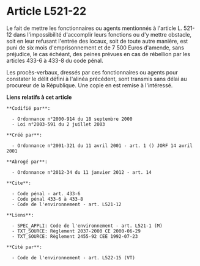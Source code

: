 # Article L521-22

Le fait de mettre les fonctionnaires ou agents mentionnés à l'article L. 521-12 dans l'impossibilité d'accomplir leurs
fonctions ou d'y mettre obstacle, soit en leur refusant l'entrée des locaux, soit de toute autre manière, est puni de six
mois d'emprisonnement et de 7 500 Euros d'amende, sans préjudice, le cas échéant, des peines prévues en cas de rébellion par
les articles 433-6 à 433-8 du code pénal. 

Les procès-verbaux, dressés par ces fonctionnaires ou agents pour constater le délit défini à l'alinéa précédent, sont
transmis sans délai au procureur de la République. Une copie en est remise à l'intéressé.

**Liens relatifs à cet article**

	**Codifié par**:

	  - Ordonnance n°2000-914 du 18 septembre 2000
	  - Loi n°2003-591 du 2 juillet 2003

	**Créé par**:

	  - Ordonnance n°2001-321 du 11 avril 2001 - art. 1 () JORF 14 avril 2001

	**Abrogé par**:

	  - Ordonnance n°2012-34 du 11 janvier 2012 - art. 14

	**Cite**:

	  - Code pénal - art. 433-6
	  - Code pénal 433-6 à 433-8
	  - Code de l'environnement - art. L521-12

	**Liens**:

	  - SPEC_APPLI: Code de l'environnement - art. L521-1 (M)
	  - TXT_SOURCE: Règlement 2037-2000 CE 2000-06-29
	  - TXT_SOURCE: Règlement 2455-92 CEE 1992-07-23

	**Cité par**:

	  - Code de l'environnement - art. L522-15 (VT)
